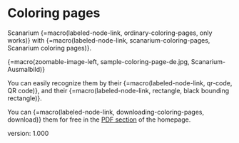 # Coloring pages

Scanarium {=macro(labeled-node-link, ordinary-coloring-pages, only works)} with {=macro(labeled-node-link, scanarium-coloring-pages, Scanarium coloring pages)}.

{=macro(zoomable-image-left, sample-coloring-page-de.jpg, Scanarium-Ausmalbild)}

You can easily recognize them by their {=macro(labeled-node-link, qr-code, QR code)}, and their {=macro(labeled-node-link, rectangle, black bounding rectangle)}.

You can {=macro(labeled-node-link, downloading-coloring-pages, download)} them for free in the [PDF section](https://scanarium.com/#pdfs) of the homepage.


version: 1.000
